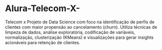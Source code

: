 # Alura-Telecom-X-
Telecom x Projeto de Data Science com foco na identificação de perfis de clientes com maior propensão ao cancelamento (churn). Utiliza técnicas de limpeza de dados, análise exploratória, codificação de variáveis, normalização, clusterização (KMeans) e visualizações para gerar insights acionáveis para retenção de clientes.
